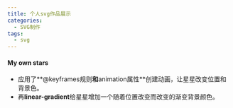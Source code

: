 ```yaml
---
title: 个人svg作品展示
categories:
  - SVG制作
tags:
  - svg
---
```


#### My own stars

- 应用了**@keyframes规则**和**animation属性**创建动画，让星星改变位置和背景色。
- 再**linear-gradient**给星星增加一个随着位置改变而改变的渐变背景颜色。

<head>
	<meta charset="UTF-8">
	<style>
		.star {
			width: 20%;
			height: 20%;
			color: yellow;
			position: relative;
			animation: star 4s infinite;
			animation-direction: alternate;

			-webkit-animation: star 4s infinite;
			-webkit-animation-direction: alternate;
		}

		@keyframes star {
			0% {
				background: -webkit-linear-gradient(left, yellow, red);
				left: 50%;
				top: 0px;
			}

			25% {
				background: -webkit-linear-gradient(left, red, pink);
				left: 0%;
				top: 0px;
			}

			50% {
				background: -webkit-linear-gradient(left, pink, orange);
				left: 100%;
				top: 0px;
			}

			75% {
				background: -webkit-linear-gradient(left, orange, yellow);
				left: 30%;
				top: 0x;
			}

			100% {
				background: -webkit-linear-gradient(left, yellow, red);
				left: 80%;
				top: 0px;
			}
		}


		@-webkit-keyframes star {
			0% {
				background: -webkit-linear-gradient(left, yellow, red);
				left: 50%;
				top: 0px;
			}

			25% {
				background: -webkit-linear-gradient(left, red, pink);
				left: 0%;
				top: 0px;
			}

			50% {
				background: -webkit-linear-gradient(left, pink, orange);
				left: 100%;
				top: 0px;
			}

			75% {
				background: -webkit-linear-gradient(left, orange, yellow);
				left: 30%;
				top: 0x;
			}

			100% {
				background: -webkit-linear-gradient(left, yellow, red);
				left: 80%;
				top: 0px;
			}
		}
		}
	</style>
</head>

<body>
	<svg class="star" viewBox="0 0 576 512">
		<path fill="currentColor" d="M259.3 17.8L194 150.2 47.9 171.5c-26.2 3.8-36.7 36.1-17.7 54.6l105.7 103-25 145.5c-4.5 26.3 23.2 46 46.4 33.7L288 439.6l130.7 68.7c23.2 12.2 50.9-7.4 46.4-33.7l-25-145.5 105.7-103c19-18.5 8.5-50.8-17.7-54.6L382 150.2 316.7 17.8c-11.7-23.6-45.6-23.9-57.4 0z"></path>
	</svg>
</body>

- 第二个通过自学SVG的**stroke-dasharray属性**来控制描边的点划线图案范式，勾画出一个圆。
- 详细请看[stroke-dasharray学习](https://developer.mozilla.org/zh-CN/docs/Web/SVG/Attribute/stroke-dasharray)

<head>
	<style>
		body {
			
			text-align: center;
		}

		.circle,
		.square {
			fill: transparent;
			stroke: #ffffff;
		}

		@-webkit-keyframes circle {
			0% {
				opacity: 0.6;
				stroke-dasharray: 0 790;
			}

			65% {
				opacity: 1;
				stroke-dasharray: 790 0;
			}

			75% {
				opacity: 1;
				stroke-dasharray: 790 0;
				fill: transparent;
			}

			85% {
				opacity: 1;
				stroke-dasharray: 790 0;
				fill: #ffffff;
			}

			100% {
				opacity: 1;
				stroke-dasharray: 790 0;
				fill: #ffffff;
			}
		}

		@keyframes circle {
			0% {
				opacity: 0.6;
				stroke-dasharray: 0 790;
			}

			65% {
				opacity: 1;
				stroke-dasharray: 790 0;
			}

			75% {
				opacity: 1;
				stroke-dasharray: 790 0;
				fill: transparent;
			}

			85% {
				opacity: 1;
				stroke-dasharray: 790 0;
				fill: #ffffff;
			}

			100% {
				opacity: 1;
				stroke-dasharray: 790 0;
				fill: #ffffff;
			}
		}

		@-webkit-keyframes square {
			0% {
				stroke-dasharray: 0 100%;
			}

			100% {
				stroke-dasharray: 100% 0;
			}
		}

		@keyframes square {
			0% {
				stroke-dasharray: 0 100%;
			}

			100% {
				stroke-dasharray: 100% 0;
			}
		}


		.circle {
			-webkit-animation: 5s circle infinite;
			animation: 5s circle infinite;
		}

		.square {
			-webkit-animation: 5s square infinite;
			animation: 5s square infinite;
		}
	</style>
</head>

<body>

	<svg x="0px" y="0px" width="200px" height="200px" viewBox="0 0 200 200">
		<circle class="circle" cx="100" cy="100" r="100" />
	</svg>

</body>
